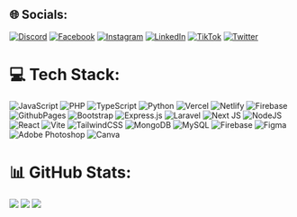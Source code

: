 
## 🌐 Socials:
[![Discord](https://cdn.discordapp.com/attachments/1074669703307460648/1175013379157544980/discord.png?ex=6569af7c&is=65573a7c&hm=c32397cb97d1cf6bc5943bae5cbcbd95570a013bd912d6225b756c91ea831a49&)](https://discord.gg/wFybafrdzp)
[![Facebook](https://cdn.discordapp.com/attachments/1074669703307460648/1175014193712341052/facebook.png?ex=6569b03e&is=65573b3e&hm=b2b9c6fac4ae1210c6eb9235df59456a5b14cb3eed80590a00d77d1ff1685c68&)](https://facebook.com/stunt3208)
[![Instagram](https://cdn.discordapp.com/attachments/1074669703307460648/1175014851194662912/instagram.png?ex=6569b0db&is=65573bdb&hm=4e8a6d72d62eb9a8854b07ea1aced9e1213d5160feb8f150a7646f9c94289223&)](https://instagram.com/adiwhydi___)
[![LinkedIn](https://cdn.discordapp.com/attachments/1074669703307460648/1175015105499500574/linkedin.png?ex=6569b117&is=65573c17&hm=90999988da2540a84e79e2164c613169729618411a5c8c699f996a6a14ebf6e8&)](https://linkedin.com/in/adiwhydi)
[![TikTok](https://cdn.discordapp.com/attachments/1074669703307460648/1175015306578624552/tiktok.png?ex=6569b147&is=65573c47&hm=310b945a915cd89682777e07677b1e5716f20f51264fc23cb65e66e77b277a1a&)](https://tiktok.com/@stnt3208)
[![Twitter](https://cdn.discordapp.com/attachments/1074669703307460648/1175025124169240677/twitter.png?ex=6569ba6c&is=6557456c&hm=3b8b86589faebdfbaf6603c6aafb95eb35b561089362322b7730fd4d8c929435&)](https://twitter.com/adiwhydi___)

# 💻 Tech Stack:
![JavaScript](https://img.shields.io/badge/javascript-%23323330.svg?style=for-the-badge&logo=javascript&logoColor=%23F7DF1E) ![PHP](https://img.shields.io/badge/php-%23777BB4.svg?style=for-the-badge&logo=php&logoColor=white) ![TypeScript](https://img.shields.io/badge/typescript-%23007ACC.svg?style=for-the-badge&logo=typescript&logoColor=white) ![Python](https://img.shields.io/badge/python-3670A0?style=for-the-badge&logo=python&logoColor=ffdd54) ![Vercel](https://img.shields.io/badge/vercel-%23000000.svg?style=for-the-badge&logo=vercel&logoColor=white) ![Netlify](https://img.shields.io/badge/netlify-%23000000.svg?style=for-the-badge&logo=netlify&logoColor=#00C7B7) ![Firebase](https://img.shields.io/badge/firebase-%23039BE5.svg?style=for-the-badge&logo=firebase) ![GithubPages](https://img.shields.io/badge/github%20pages-121013?style=for-the-badge&logo=github&logoColor=white) ![Bootstrap](https://img.shields.io/badge/bootstrap-%238511FA.svg?style=for-the-badge&logo=bootstrap&logoColor=white) ![Express.js](https://img.shields.io/badge/express.js-%23404d59.svg?style=for-the-badge&logo=express&logoColor=%2361DAFB) ![Laravel](https://img.shields.io/badge/laravel-%23FF2D20.svg?style=for-the-badge&logo=laravel&logoColor=white) ![Next JS](https://img.shields.io/badge/Next-black?style=for-the-badge&logo=next.js&logoColor=white) ![NodeJS](https://img.shields.io/badge/node.js-6DA55F?style=for-the-badge&logo=node.js&logoColor=white) ![React](https://img.shields.io/badge/react-%2320232a.svg?style=for-the-badge&logo=react&logoColor=%2361DAFB) ![Vite](https://img.shields.io/badge/vite-%23646CFF.svg?style=for-the-badge&logo=vite&logoColor=white) ![TailwindCSS](https://img.shields.io/badge/tailwindcss-%2338B2AC.svg?style=for-the-badge&logo=tailwind-css&logoColor=white) ![MongoDB](https://img.shields.io/badge/MongoDB-%234ea94b.svg?style=for-the-badge&logo=mongodb&logoColor=white) ![MySQL](https://img.shields.io/badge/mysql-%2300000f.svg?style=for-the-badge&logo=mysql&logoColor=white) ![Firebase](https://img.shields.io/badge/Firebase-039BE5?style=for-the-badge&logo=Firebase&logoColor=white) ![Figma](https://img.shields.io/badge/figma-%23F24E1E.svg?style=for-the-badge&logo=figma&logoColor=white) ![Adobe Photoshop](https://img.shields.io/badge/adobe%20photoshop-%2331A8FF.svg?style=for-the-badge&logo=adobe%20photoshop&logoColor=white) ![Canva](https://img.shields.io/badge/Canva-%2300C4CC.svg?style=for-the-badge&logo=Canva&logoColor=white)
# 📊 GitHub Stats:
![](https://github-readme-stats.vercel.app/api?username=adiw3208&theme=midnight-purple&hide_border=true&include_all_commits=true&count_private=true)
![](https://github-readme-streak-stats.herokuapp.com/?user=adiw3208&theme=midnight-purple&hide_border=true)
![](https://github-readme-stats.vercel.app/api/top-langs/?username=adiw3208&theme=midnight-purple&hide_border=true&include_all_commits=true&count_private=true&layout=compact)

